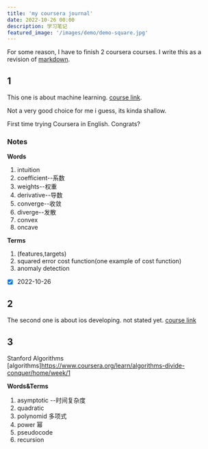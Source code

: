 ```yaml
---
title: 'my coursera journal'
date: 2022-10-26 00:00
description: 学习笔记
featured_image: '/images/demo/demo-square.jpg'
---
```

For some reason, I have to finish 2 coursera courses.
I write this as a revision of [markdown](https://www.jianshu.com/p/d8b3c4f91331).



## 1
This one is about machine learning.
[course link](https://www.coursera.org/learn/machine-learning/home/week/1).

Not a very good choice for me i guess, its kinda shallow.

First time trying Coursera in English. Congrats?

### **Notes**
**Words**

1. intuition
2. coefficient--系数
3. weights--权重
4. derivative--导数
5. converge--收敛
1. diverge--发散
1.  convex
1. oncave

**Terms**

1. (features,targets)
1. squared error cost function(one example of cost function)
1. anomaly detection



- [x] 2022-10-26













## 2
The second one is about ios developing. not stated yet.
[course link](https://www.coursera.org/learn/introduction-to-ios-mobile-application-development/home/week/1)

## 3
Stanford Algorithms
[algorithms]https://www.coursera.org/learn/algorithms-divide-conquer/home/week/1

**Words&Terms**

1. asymptotic  --时间复杂度
2. quadratic
1. polynomid 多项式
1. power 幂
1. pseudocode
1. recursion
